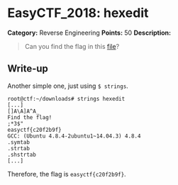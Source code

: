 # EasyCTF_2018: hexedit

**Category:** Reverse Engineering
**Points:** 50
**Description:**

>Can you find the flag in this [file](hexedit)?

## Write-up
Another simple one, just using `$ strings`.

    root@ctf:~/downloads# strings hexedit
    [...]
    []A\A]A^A_
    Find the flag!
    ;*3$"
    easyctf{c20f2b9f}
    GCC: (Ubuntu 4.8.4-2ubuntu1~14.04.3) 4.8.4
    .symtab
    .strtab
    .shstrtab
    [...]

Therefore, the flag is `easyctf{c20f2b9f}`.
